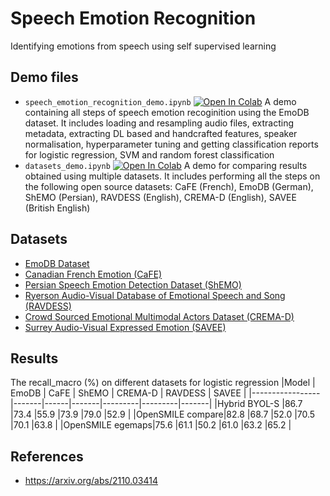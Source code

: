 # Speech Emotion Recognition
Identifying emotions from speech using self supervised learning


## Demo files
- `speech_emotion_recognition_demo.ipynb` [![Open In Colab](https://colab.research.google.com/assets/colab-badge.svg)](https://colab.research.google.com/github/satvik-dixit/speech_emotion_recognition/blob/main/speech_emotion_recognition_demo.ipynb) A demo containing all steps of speech emotion recoginition using the EmoDB dataset. It includes loading and resampling audio files, extracting metadata, extracting DL based and handcrafted features, speaker normalisation, hyperparameter tuning and getting classification reports for logistic regression, SVM and random forest classification
- `datasets_demo.ipynb` [![Open In Colab](https://colab.research.google.com/assets/colab-badge.svg)](https://colab.research.google.com/github/satvik-dixit/speech_emotion_recognition/blob/main/datasets_demo.ipynb) A demo for comparing results obtained using multiple datasets. It includes performing all the steps on the following open source datasets: CaFE (French), EmoDB (German), ShEMO (Persian), RAVDESS (English), CREMA-D (English), SAVEE (British English)

## Datasets
- <a href="http://emodb.bilderbar.info/index-1280.html">EmoDB Dataset</a>
- <a href="https://zenodo.org/record/1478765#.YvyXfexBy3I">Canadian French Emotion (CaFE)</a>
- <a href="https://github.com/mansourehk/ShEMO"> Persian Speech Emotion Detection Dataset (ShEMO) </a>
- <a href="https://zenodo.org/record/1188976#.YvyPHexBy3K">Ryerson Audio-Visual Database of Emotional Speech and Song (RAVDESS)</a>
- <a href="https://github.com/CheyneyComputerScience/CREMA-D">Crowd Sourced Emotional Multimodal Actors Dataset (CREMA-D)</a>
- <a href="http://kahlan.eps.surrey.ac.uk/savee/Database.html">Surrey Audio-Visual Expressed Emotion (SAVEE)</a>

## Results
The recall_macro (%) on different datasets for logistic regression
|Model            | EmoDB | CaFE | ShEMO | CREMA-D | RAVDESS | SAVEE |
|-----------------|-------|------|-------|---------|---------|-------|
|Hybrid BYOL-S    |86.7   |73.4  |55.9   |73.9	   |79.0     |52.9   |
|OpenSMILE compare|82.8   |68.7  |52.0   |70.5	   |70.1	   |63.8   |
|OpenSMILE egemaps|75.6   |61.1  |50.2	 |61.0	   |63.2	   |65.2   |


## References
- https://arxiv.org/abs/2110.03414



